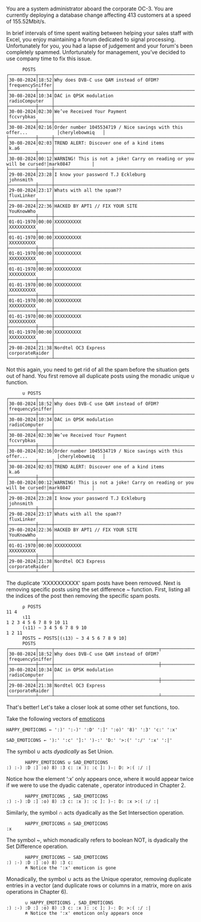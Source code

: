 

You are a system administrator aboard the corporate OC-3. You are currently deploying a database change affecting 413 customers at a speed of 155.52Mbit/s.

In brief intervals of time spent waiting between helping your sales staff with Excel, you enjoy maintaining a forum dedicated to signal processing. Unfortunately for you, you had a lapse of judgement and your forum's been completely spammed. Unfortunately for management, you’ve decided to use company time to fix this issue.

```apl
      POSTS
┌──────────┬─────┬────────────────────────────────────────────────────────────────────┬────────────────┐
│30-08-2024│18:52│Why does DVB-C use QAM instead of OFDM?                             │frequencySniffer│
├──────────┼─────┼────────────────────────────────────────────────────────────────────┼────────────────┤
│30-08-2024│10:34│DAC in QPSK modulation                                              │radioComputer   │
├──────────┼─────┼────────────────────────────────────────────────────────────────────┼────────────────┤
│30-08-2024│02:30│We’ve Received Your Payment                                         │fccvrybkas      │
├──────────┼─────┼────────────────────────────────────────────────────────────────────┼────────────────┤
│30-08-2024│02:16│Order number 1045534719 / Nice savings with this offer...           │cherylebowmiq   │
├──────────┼─────┼────────────────────────────────────────────────────────────────────┼────────────────┤
│30-08-2024│02:03│TREND ALERT: Discover one of a kind items                           │k.a6            │
├──────────┼─────┼────────────────────────────────────────────────────────────────────┼────────────────┤
│30-08-2024│00:12│WARNING! This is not a joke! Carry on reading or you will be cursed!│mark0847        │
├──────────┼─────┼────────────────────────────────────────────────────────────────────┼────────────────┤
│29-08-2024│23:28│I know your password T.J Eckleburg                                  │johnsmith       │
├──────────┼─────┼────────────────────────────────────────────────────────────────────┼────────────────┤
│29-08-2024│23:17│Whats with all the spam??                                           │fluxLinker      │
├──────────┼─────┼────────────────────────────────────────────────────────────────────┼────────────────┤
│29-08-2024│22:36│HACKED BY APT1 // FIX YOUR SITE                                     │YouKnowWho      │
├──────────┼─────┼────────────────────────────────────────────────────────────────────┼────────────────┤
│01-01-1970│00:00│XXXXXXXXXX                                                          │XXXXXXXXXX      │
├──────────┼─────┼────────────────────────────────────────────────────────────────────┼────────────────┤
│01-01-1970│00:00│XXXXXXXXXX                                                          │XXXXXXXXXX      │
├──────────┼─────┼────────────────────────────────────────────────────────────────────┼────────────────┤
│01-01-1970│00:00│XXXXXXXXXX                                                          │XXXXXXXXXX      │
├──────────┼─────┼────────────────────────────────────────────────────────────────────┼────────────────┤
│01-01-1970│00:00│XXXXXXXXXX                                                          │XXXXXXXXXX      │
├──────────┼─────┼────────────────────────────────────────────────────────────────────┼────────────────┤
│01-01-1970│00:00│XXXXXXXXXX                                                          │XXXXXXXXXX      │
├──────────┼─────┼────────────────────────────────────────────────────────────────────┼────────────────┤
│01-01-1970│00:00│XXXXXXXXXX                                                          │XXXXXXXXXX      │
├──────────┼─────┼────────────────────────────────────────────────────────────────────┼────────────────┤
│01-01-1970│00:00│XXXXXXXXXX                                                          │XXXXXXXXXX      │
├──────────┼─────┼────────────────────────────────────────────────────────────────────┼────────────────┤
│01-01-1970│00:00│XXXXXXXXXX                                                          │XXXXXXXXXX      │
├──────────┼─────┼────────────────────────────────────────────────────────────────────┼────────────────┤
│29-08-2024│21:38│Nordtel OC3 Express                                                 │corporateRaider │
└──────────┴─────┴────────────────────────────────────────────────────────────────────┴────────────────┘
```

Not this again, you need to get rid of all the spam before the situation gets out of hand. You first remove all duplicate posts using the monadic unique ∪ function.

```apl
      ∪ POSTS
┌──────────┬─────┬────────────────────────────────────────────────────────────────────┬────────────────┐
│30-08-2024│18:52│Why does DVB-C use QAM instead of OFDM?                             │frequencySniffer│
├──────────┼─────┼────────────────────────────────────────────────────────────────────┼────────────────┤
│30-08-2024│10:34│DAC in QPSK modulation                                              │radioComputer   │
├──────────┼─────┼────────────────────────────────────────────────────────────────────┼────────────────┤
│30-08-2024│02:30│We’ve Received Your Payment                                         │fccvrybkas      │
├──────────┼─────┼────────────────────────────────────────────────────────────────────┼────────────────┤
│30-08-2024│02:16│Order number 1045534719 / Nice savings with this offer...           │cherylebowmiq   │
├──────────┼─────┼────────────────────────────────────────────────────────────────────┼────────────────┤
│30-08-2024│02:03│TREND ALERT: Discover one of a kind items                           │k.a6            │
├──────────┼─────┼────────────────────────────────────────────────────────────────────┼────────────────┤
│30-08-2024│00:12│WARNING! This is not a joke! Carry on reading or you will be cursed!│mark0847        │
├──────────┼─────┼────────────────────────────────────────────────────────────────────┼────────────────┤
│29-08-2024│23:28│I know your password T.J Eckleburg                                  │johnsmith       │
├──────────┼─────┼────────────────────────────────────────────────────────────────────┼────────────────┤
│29-08-2024│23:17│Whats with all the spam??                                           │fluxLinker      │
├──────────┼─────┼────────────────────────────────────────────────────────────────────┼────────────────┤
│29-08-2024│22:36│HACKED BY APT1 // FIX YOUR SITE                                     │YouKnowWho      │
├──────────┼─────┼────────────────────────────────────────────────────────────────────┼────────────────┤
│01-01-1970│00:00│XXXXXXXXXX                                                          │XXXXXXXXXX      │
├──────────┼─────┼────────────────────────────────────────────────────────────────────┼────────────────┤
│29-08-2024│21:38│Nordtel OC3 Express                                                 │corporateRaider │
└──────────┴─────┴────────────────────────────────────────────────────────────────────┴────────────────┘
```

The duplicate 'XXXXXXXXXX' spam posts have been removed. Next is removing specific posts using the set difference ~ function. First, listing all the indices of the post then removing the specific spam posts.

```apl
      ⍴ POSTS
11 4
      ⍳11
1 2 3 4 5 6 7 8 9 10 11
      (⍳11) ~ 3 4 5 6 7 8 9 10
1 2 11
      POSTS ← POSTS[(⍳13) ~ 3 4 5 6 7 8 9 10]
      POSTS
┌──────────┬─────┬───────────────────────────────────────┬────────────────┐
│30-08-2024│18:52│Why does DVB-C use QAM instead of OFDM?│frequencySniffer│
├──────────┼─────┼───────────────────────────────────────┼────────────────┤
│30-08-2024│10:34│DAC in QPSK modulation                 │radioComputer   │
├──────────┼─────┼───────────────────────────────────────┼────────────────┤
│29-08-2024│21:38│Nordtel OC3 Express                    │corporateRaider │
└──────────┴─────┴───────────────────────────────────────┴────────────────┘
```

That's better! Let's take a closer look at some other set functions, too.

Take the following vectors of [emoticons](https://en.wikipedia.org/wiki/List_of_emoticons)

```apl
HAPPY_EMOTICONS ← ':)' ':-)' ':D' ':]' ':o)' '8)' ':3' 'c:' ':x'

SAD_EMOTICONS ← '):' ':c' ']:' ')-:' 'D:' '>:(' ':/' ':x' ':|'
```

The symbol ∪ acts *dyadically* as Set Union.

```apl
       HAPPY_EMOTICONS ∪ SAD_EMOTICONS
:) :-) :D :] :o) 8) :3 c: :x ): :c ]: )-: D: >:( :/ :|
```

Notice how the element ‘:x’ only appears once, where it would appear twice if we were to use the dyadic catenate , operator introduced in Chapter 2.

```apl
       HAPPY_EMOTICONS , SAD_EMOTICONS
:) :-) :D :] :o) 8) :3 c: :x ): :c ]: )-: D: :x >:( :/ :|
```

Similarly, the symbol ∩ acts dyadically as the Set Intersection operation.

```apl
       HAPPY_EMOTICONS ∩ SAD_EMOTICONS
:x
```

The symbol ~, which monadically refers to boolean NOT, is dyadically the Set Difference operation.

```apl
       HAPPY_EMOTICONS ~ SAD_EMOTICONS
:) :-) :D :] :o) 8) :3 c:
       ⍝ Notice the ':x' emoticon is gone
```

Monadically, the symbol ∪ acts as the Unique operator, removing duplicate entries in a vector (and duplicate rows or columns in a matrix, more on axis operations in Chapter 6).

```apl
       ∪ HAPPY_EMOTICONS , SAD_EMOTICONS
:) :-) :D :] :o) 8) :3 c: :x ): :c ]: )-: D: >:( :/ :|
       ⍝ Notice the ':x' emoticon only appears once
```
